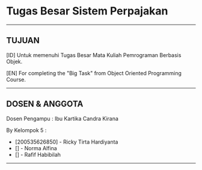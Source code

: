 # Tugas Besar Sistem Perpajakan

------------------------------------------------------------------------------

## TUJUAN

[ID] Untuk memenuhi Tugas Besar Mata Kuliah Pemrograman Berbasis Objek.

[EN] For completing the "Big Task" from Object Oriented Programming Course.

------------------------------------------------------------------------------

## DOSEN & ANGGOTA

Dosen Pengampu : Ibu Kartika Candra Kirana

By Kelompok 5 :
  - [200535626850] - Ricky Tirta Hardiyanta                         
  - [] - Norma Alfina                       
  - [] - Rafif Habibilah                 

------------------------------------------------------------------------------
  
